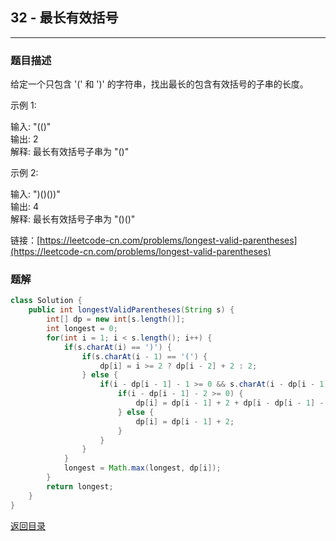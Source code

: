 ## **32 - 最长有效括号**
-----------------------

### **题目描述**
给定一个只包含 '(' 和 ')' 的字符串，找出最长的包含有效括号的子串的长度。

示例 1:

输入: "(()"  
输出: 2  
解释: 最长有效括号子串为 "()"  

示例 2:

输入: ")()())"  
输出: 4  
解释: 最长有效括号子串为 "()()"


链接：[https://leetcode-cn.com/problems/longest-valid-parentheses](https://leetcode-cn.com/problems/longest-valid-parentheses)



### **题解**
``` java
class Solution {
    public int longestValidParentheses(String s) {
        int[] dp = new int[s.length()];
        int longest = 0;
        for(int i = 1; i < s.length(); i++) {
            if(s.charAt(i) == ')') {
                if(s.charAt(i - 1) == '(') {
                    dp[i] = i >= 2 ? dp[i - 2] + 2 : 2;
                } else {
                    if(i - dp[i - 1] - 1 >= 0 && s.charAt(i - dp[i - 1] - 1) == '(') {
                        if(i - dp[i - 1] - 2 >= 0) {
                            dp[i] = dp[i - 1] + 2 + dp[i - dp[i - 1] - 2];
                        } else {
                            dp[i] = dp[i - 1] + 2;
                        }
                    }    
                }
            }
            longest = Math.max(longest, dp[i]);
        }
        return longest;
    }
}
```





[返回目录](https://maxwell-l.github.io/WriteSomething/something/leetcode)